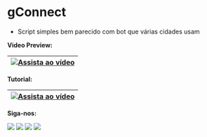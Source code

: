 # gConnect
- Script simples bem parecido com bot que várias cidades usam

**Video Preview:**

| [![Assista ao vídeo](https://img.youtube.com/vi/RPYPia3zILk/0.jpg)](https://www.youtube.com/watch?v=RPYPia3zILk) |
| --- |

**Tutorial:**

| [![Assista ao vídeo](https://img.youtube.com/vi/B2dzo8vsv9M/0.jpg)](https://www.youtube.com/watch?v=B2dzo8vsv9M) |
| --- |

**Siga-nos:**
<div> 
  <a href="https://www.youtube.com/@SRIGAMERTV" target="_blank"><img src="https://img.shields.io/badge/YouTube-FF0000?style=for-the-badge&logo=youtube&logoColor=white" target="_blank"></a>
  <a href="https://www.instagram.com/sr.igamer_tv" target="_blank"><img src="https://img.shields.io/badge/-Instagram-%23E4405F?style=for-the-badge&logo=instagram&logoColor=white" target="_blank"></a>
   <a href="https://discord.gg/kh2KTGvaVX" target="_blank"><img src="https://img.shields.io/badge/Discord-7289DA?style=for-the-badge&logo=discord&logoColor=white" target="_blank"></a> 
    <a href = "mailto:kelvinsom22kb@gmail.com"><img src="https://img.shields.io/badge/-Gmail-%23333?style=for-the-badge&logo=gmail&logoColor=white" target="_blank"></a>
 </div>
